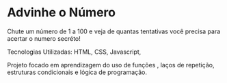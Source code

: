 # Advinhe o Número
Chute um número de 1 a 100 e veja de quantas tentativas você precisa para acertar o numero secréto!

Tecnologias Utilizadas:
HTML,
CSS,
Javascript,

Projeto focado em aprendizagem do uso de funções , laços de repetição, estruturas condicionais e  lógica de programação.
